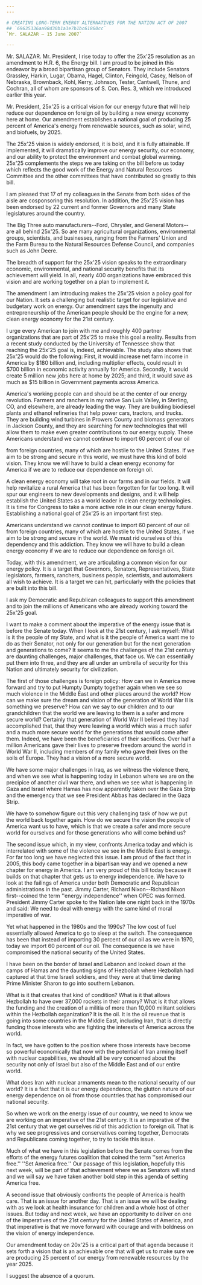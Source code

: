 ```yaml
---
---

# CREATING LONG-TERM ENERGY ALTERNATIVES FOR THE NATION ACT OF 2007
## `69635336aa98d30b1a3e7b1bc61860cc`
`Mr. SALAZAR — 15 June 2007`

---
```



Mr. SALAZAR. Mr. President, I rise today to offer the 25x'25 
resolution as an amendment to H.R. 6, the Energy bill. I am proud to be 
joined in this endeavor by a broad bipartisan group of Senators. They 
include Senators Grassley, Harkin, Lugar, Obama, Hagel, Clinton, 
Feingold, Casey, Nelson of Nebraska, Brownback, Kohl, Kerry, Johnson, 
Tester, Cantwell, Thune, and Cochran, all of whom are sponsors of S. 
Con. Res. 3, which we introduced earlier this year.

Mr. President, 25x'25 is a critical vision for our energy future that 
will help reduce our dependence on foreign oil by building a new energy 
economy here at home. Our amendment establishes a national goal of 
producing 25 percent of America's energy from renewable sources, such 
as solar, wind, and biofuels, by 2025.

The 25x'25 vision is widely endorsed, it is bold, and it is fully 
attainable. If implemented, it will dramatically improve our energy 
security, our economy, and our ability to protect the environment and 
combat global warming. 25x'25 complements the steps we are taking on 
the bill before us today which reflects the good work of the Energy and 
Natural Resources Committee and the other committees that have 
contributed so greatly to this bill.

I am pleased that 17 of my colleagues in the Senate from both sides 
of the aisle are cosponsoring this resolution. In addition, the 25x'25 
vision has been endorsed by 22 current and former Governors and many 
State legislatures around the country.

The Big Three auto manufacturers--Ford, Chrysler, and General 
Motors--are all behind 25x'25. So are many agricultural organizations, 
environmental groups, scientists, and businesses, ranging from the 
Farmers' Union and the Farm Bureau to the Natural Resources Defense 
Council, and companies such as John Deere.

The breadth of support for the 25x'25 vision speaks to the 
extraordinary economic, environmental, and national security benefits 
that its achievement will yield. In all, nearly 400 organizations have 
embraced this vision and are working together on a plan to implement 
it.

The amendment I am introducing makes the 25x'25 vision a policy goal 
for our Nation. It sets a challenging but realistic target for our 
legislative and budgetary work on energy. Our amendment says the 
ingenuity and entrepreneurship of the American people should be the 
engine for a new, clean energy economy for the 21st century.

I urge every American to join with me and roughly 400 partner 
organizations that are part of 25x'25 to make this goal a reality. 
Results from a recent study conducted by the University of Tennessee 
show that reaching the 25x'25 goal is, indeed, achievable. The study 
also shows that 25x'25 would do the following: First, it would increase 
net farm income in America by $180 billion and, including multiplier 
effects, could result in $700 billion in economic activity annually for 
America. Secondly, it would create 5 million new jobs here at home by 
2025; and third, it would save as much as $15 billion in Government 
payments across America.

America's working people can and should be at the center of our 
energy revolution. Farmers and ranchers in my native San Luis Valley, 
in Sterling, CO, and elsewhere, are already leading the way. They are 
building biodiesel plants and ethanol refineries that help power cars, 
tractors, and trucks. They are building wind turbines in Prowers County 
and biomass generators in Jackson County, and they are searching for 
new technologies that will allow them to make even greater 
contributions to our energy supply. These Americans understand we 
cannot continue to import 60 percent of our oil


from foreign countries, many of which are hostile to the United States. 
If we aim to be strong and secure in this world, we must have this kind 
of bold vision. They know we will have to build a clean energy economy 
for America if we are to reduce our dependence on foreign oil.

A clean energy economy will take root in our farms and in our fields. 
It will help revitalize a rural America that has been forgotten for far 
too long. It will spur our engineers to new developments and designs, 
and it will help establish the United States as a world leader in clean 
energy technologies. It is time for Congress to take a more active role 
in our clean energy future. Establishing a national goal of 25x'25 is 
an important first step.

Americans understand we cannot continue to import 60 percent of our 
oil from foreign countries, many of which are hostile to the United 
States, if we aim to be strong and secure in the world. We must rid 
ourselves of this dependency and this addiction. They know we will have 
to build a clean energy economy if we are to reduce our dependence on 
foreign oil.

Today, with this amendment, we are articulating a common vision for 
our energy policy. It is a target that Governors, Senators, 
Representatives, State legislators, farmers, ranchers, business people, 
scientists, and automakers all wish to achieve. It is a target we can 
hit, particularly with the policies that are built into this bill.


I ask my Democratic and Republican colleagues to support this 
amendment and to join the millions of Americans who are already working 
toward the 25x'25 goal.

I want to make a comment about the imperative of the energy issue 
that is before the Senate today. When I look at the 21st century, I ask 
myself: What is it the people of my State, and what is it the people of 
America want me to do as their Senator, not only for our generation but 
for the next generation and generations to come? It seems to me the 
challenges of the 21st century are daunting challenges, major 
challenges, that face us. We can essentially put them into three, and 
they are all under an umbrella of security for this Nation and 
ultimately security for civilization.

The first of those challenges is foreign policy: How can we in 
America move forward and try to put Humpty Dumpty together again when 
we see so much violence in the Middle East and other places around the 
world? How can we make sure the dream and vision of the generation of 
World War II is something we preserve? How can we say to our children 
and to our grandchildren that the world we are leaving to them is a 
safer and more secure world? Certainly that generation of World War II 
believed they had accomplished that, that they were leaving a world 
which was a much safer and a much more secure world for the generations 
that would come after them. Indeed, we have been the beneficiaries of 
their sacrifices. Over half a million Americans gave their lives to 
preserve freedom around the world in World War II, including members of 
my family who gave their lives on the soils of Europe. They had a 
vision of a more secure world.

We have some major challenges in Iraq, as we witness the violence 
there, and when we see what is happening today in Lebanon where we are 
on the precipice of another civil war there, and when we see what is 
happening in Gaza and Israel where Hamas has now apparently taken over 
the Gaza Strip and the emergency that we see President Abbas has 
declared in the Gaza Strip.

We have to somehow figure out this very challenging task of how we 
put the world back together again. How do we secure the vision the 
people of America want us to have, which is that we create a safer and 
more secure world for ourselves and for those generations who will come 
behind us?

The second issue which, in my view, confronts America today and which 
is interrelated with some of the violence we see in the Middle East is 
energy. For far too long we have neglected this issue. I am proud of 
the fact that in 2005, this body came together in a bipartisan way and 
we opened a new chapter for energy in America. I am very proud of this 
bill today because it builds on that chapter that gets us to energy 
independence. We have to look at the failings of America under both 
Democratic and Republican administrations in the past. Jimmy Carter, 
Richard Nixon--Richard Nixon first--coined the term ''energy 
independence'' when OPEC was formed. President Jimmy Carter spoke to 
the Nation late one night back in the 1970s and said: We need to deal 
with energy with the same kind of moral imperative of war.

Yet what happened in the 1980s and the 1990s? The low cost of fuel 
essentially allowed America to go to sleep at the switch. The 
consequence has been that instead of importing 30 percent of our oil as 
we were in 1970, today we import 60 percent of our oil. The consequence 
is we have compromised the national security of the United States.

I have been on the border of Israel and Lebanon and looked down at 
the camps of Hamas and the daunting signs of Hezbollah where Hezbollah 
had captured at that time Israeli soldiers, and they were at that time 
daring Prime Minister Sharon to go into southern Lebanon.

What is it that creates that kind of condition? What is it that 
allows Hezbollah to have over 37,000 rockets in their armory? What is 
it that allows the funding and the creation of a militia of more than 
10,000 militant soldiers within the Hezbollah organization? It is the 
oil. It is the oil revenue that is going into some countries in the 
Middle East, including Iran, that is directly funding those interests 
who are fighting the interests of America across the world.

In fact, we have gotten to the position where those interests have 
become so powerful economically that now with the potential of Iran 
arming itself with nuclear capabilities, we should all be very 
concerned about the security not only of Israel but also of the Middle 
East and of our entire world.

What does Iran with nuclear armaments mean to the national security 
of our world? It is a fact that it is our energy dependence, the 
glutton nature of our energy dependence on oil from those countries 
that has compromised our national security.

So when we work on the energy issue of our country, we need to know 
we are working on an imperative of the 21st century. It is an 
imperative of the 21st century that we get ourselves rid of this 
addiction to foreign oil. That is why we see progressives and 
conservatives coming together, Democrats and Republicans coming 
together, to try to tackle this issue.

Much of what we have in this legislation before the Senate comes from 
the efforts of the energy futures coalition that coined the term ''set 
America free.'' ''Set America free.'' Our passage of this legislation, 
hopefully this next week, will be part of that achievement where we as 
Senators will stand and we will say we have taken another bold step in 
this agenda of setting America free.

A second issue that obviously confronts the people of America is 
health care. That is an issue for another day. That is an issue we will 
be dealing with as we look at health insurance for children and a whole 
host of other issues. But today and next week, we have an opportunity 
to deliver on one of the imperatives of the 21st century for the United 
States of America, and that imperative is that we move forward with 
courage and with boldness on the vision of energy independence.

Our amendment today on 20x'25 is a critical part of that agenda 
because it sets forth a vision that is an achievable one that will get 
us to make sure we are producing 25 percent of our energy from 
renewable resources by the year 2025.

I suggest the absence of a quorum.